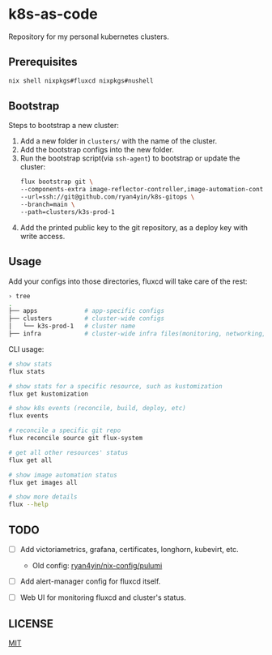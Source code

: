 # k8s-as-code

Repository for my personal kubernetes clusters.

## Prerequisites

```bash
nix shell nixpkgs#fluxcd nixpkgs#nushell
```

## Bootstrap

Steps to bootstrap a new cluster:

1. Add a new folder in `clusters/` with the name of the cluster.
1. Add the bootstrap configs into the new folder.
1. Run the bootstrap script(via `ssh-agent`) to bootstrap or update the cluster:
   ```bash
   flux bootstrap git \
   --components-extra image-reflector-controller,image-automation-controller \
   --url=ssh://git@github.com/ryan4yin/k8s-gitops \
   --branch=main \
   --path=clusters/k3s-prod-1
   ```
1. Add the printed public key to the git repository, as a deploy key with write access.

## Usage

Add your configs into those directories, fluxcd will take care of the rest:

```bash
› tree
.
├── apps             # app-specific configs
├── clusters         # cluster-wide configs
│   └── k3s-prod-1   # cluster name
├── infra            # cluster-wide infra files(monitoring, networking, certificates, etc.)
```

CLI usage:

```bash
# show stats
flux stats

# show stats for a specific resource, such as kustomization
flux get kustomization

# show k8s events (reconcile, build, deploy, etc)
flux events

# reconcile a specific git repo
flux reconcile source git flux-system

# get all other resources' status
flux get all

# show image automation status
flux get images all

# show more details
flux --help
```

## TODO

- [ ] Add victoriametrics, grafana, certificates, longhorn, kubevirt, etc.
   - Old config: [ryan4yin/nix-config/pulumi](https://github.com/ryan4yin/nix-config/tree/b7845ef85ede902691fae8fdd21d6d2e8e1516f4/pulumi)
- [ ] Add alert-manager config for fluxcd itself.
- [ ] Web UI for monitoring fluxcd and cluster's status.


## LICENSE

[MIT](LICENSE)
